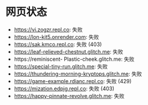 # 网页状态
- https://vi.zogzr.repl.co: 失败
- https://lon-kjt5.onrender.com: 失败
- https://sak.kmco.repl.co: 失败 (403)
- https://leaf-relieved-chestnut.glitch.me: 失败
- https://reminiscent- Plastic-cheek.glitch.me: 失败
- https://special-tiny-run.glitch.me: 失败
- https://thundering-morning-kryptops.glitch.me: 失败
- https://game-example.rdianc.repl.co: 失败 (429)
- https://mization.edpjg.repl.co: 失败 (403)
- https://happy-pinnate-revolve.glitch.me: 失败
